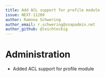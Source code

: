 ```yaml
---
title: Add ACL support for profile module
issue: NEXT-11209
author: Ramona Schwering
author_email: r.schwering@snapadmin.net 
author_github: @leichteckig
---
```

# Administration
* Added ACL support for profile module
